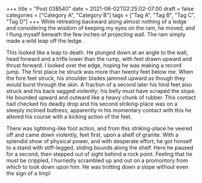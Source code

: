 +++
title = "Post 038540"
date = 2021-06-02T02:25:02-07:00
draft = false
categories = ["Category A", "Category B"]
tags = ["Tag A", "Tag B", "Tag C", "Tag D"]
+++
While retreating backward along almost nothing of a ledge and considering the wisdom of keeping my eyes on the ram, he moved, and I flung myself beneath the few inches of projecting wall. The ram simply made a wild leap off the ledge.

This looked like a leap to death. He plunged down at an angle to the wall, head forward and a trifle lower than the rump, with feet drawn upward and thrust forward. I looked over the edge, hoping he was making a record jump. The first place he struck was more than twenty feet below me. When the fore feet struck, his shoulder blades jammed upward as though they would burst through the skin. A fraction of a second later his hind feet also struck and his back sagged violently; his belly must have scraped the slope. He bounded upward and outward like a heavy chunk of rubber. This contact had checked his deadly drop and his second striking-place was on a steeply inclined buttress; apparently in his momentary contact with this he altered his course with a kicking action of the feet.

There was lightning-like foot action, and from this striking-place he veered off and came down violently, feet first, upon a shelf of granite. With a splendid show of physical power, and with desperate effort, he got himself to a stand with stiff-legged, sliding bounds along the shelf. Here he paused for a second, then stepped out of sight behind a rock point. Feeling that he must be crippled, I hurriedly scrambled up and out on a promontory from which to look down upon him. He was trotting down a slope without even the sign of a limp!
